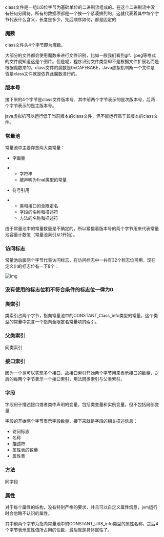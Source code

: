 
class文件是一组以8位字节为基础单位的二进制流组成的。在这个二进制流中没有任何分隔符，所有的数据项都是一个挨一个紧凑排列的，这就代表着其中每个字节代表什么含义，长度是多少，先后顺序如何，都是固定的

 

### **魔数**

class文件头4个字节即为魔数。

大部分的文件都会使用魔数来进行文件识别，比如一般我们看到gif、jpeg等格式的文件就知道这是个图片。但是呢，程序识别文件类型却不是根据文件扩展名而是根据魔数来的。class文件的魔数是0xCAFEBABE，Java虚拟机判断一个文件是否是class文件就是依靠此魔数进行的。



### **版本号**

接下来的4个字节是class文件版本号，其中前两个字节表示的是次版本号，后两个字节表示的是主版本号。

java虚拟机可以运行低于当前版本的class文件，但不能运行高于其版本的class文件。



### **常量池**

常量池中主要存放两大类常量：

- 字面量

- - 字符串
  - 被声明为final类型的常量

- 符号引用

- - 类和接口的全限定名
  - 字段的名称和描述符
  - 方法的名称和描述符



由于常量池中的常量数量是不确定的，所以紧接着版本号的两个字节用来代表常量池容量计数值（常量池索引从1开始）。



### **访问标志**

 常量池后面两个字节代表访问标志，在访问标志中一共有32个标志位可用，现在定义出的标志位有一下8个：

 ![img](640.webp)

### 没有使用的标志位和不符合条件的标志位一律为0

###  

### **类索引**

类索引占两个字节，指向常量池中的CONSTANT_Class_info类型的常量，这个类型的常量中包含一个指向全限定名常量项的索引。



### **父类索引**

同类索引



### **接口索引**

因为一个类可以实现多个接口，故接口索引开始两个字节用来表示接口的数量，之后的每两个字节表示一个接口索引，用法同类索引与父类索引。

###  

### **字段**

字段用于描述接口或者类中声明的变量，包括类变量和实例变量，但不包括局部变量

字段的开始两个字节表示字段数量，接下来就是字段的相关描述信息：

- 访问标志
- 名称
- 描述符
- 属性表的数量
- 属性表



### **方法**

同字段



### **属性**

对于每个属性的结构，没有特别严格的要求，并且可以自定义属性信息，jvm运行时会忽略不认识的属性。

其中前两个字节为指向常量池中的CONSTANT_Utf8_info类型的属性名称，之后4个字节表示属性值所占用的位数，最后就是具体属性了。